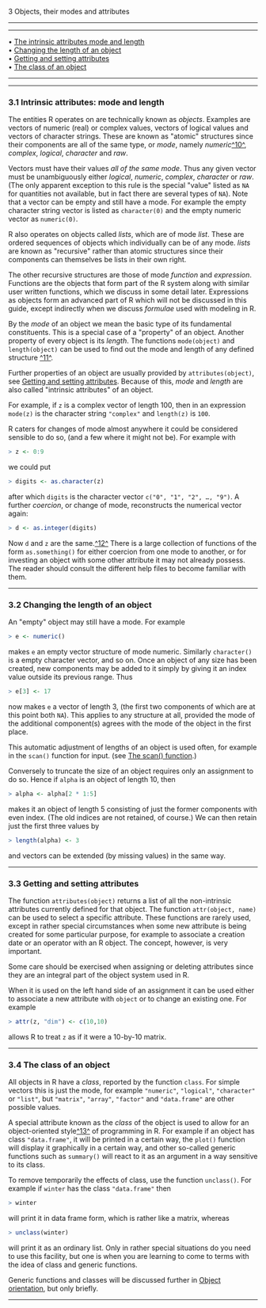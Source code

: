 3 Objects, their modes and attributes

---

---

• [The intrinsic attributes mode and length](#The-intrinsic-attributes-mode-and-length)     
 • [Changing the length of an object](#Changing-the-length-of-an-object)     
 • [Getting and setting attributes](#Getting-and-setting-attributes)     
 • [The class of an object](#The-class-of-an-object)

---

---

### 3.1 Intrinsic attributes: mode and length

The entities R operates on are technically known as _objects_. Examples
are vectors of numeric (real) or complex values, vectors of logical
values and vectors of character strings. These are known as "atomic"
structures since their components are all of the same type, or _mode_,
namely _numeric_[^10^](#FOOT10), _complex_, _logical_,
_character_ and _raw_.

Vectors must have their values _all of the same mode_. Thus any given
vector must be unambiguously either _logical_, _numeric_, _complex_,
_character_ or _raw_. (The only apparent exception to this rule is the
special "value" listed as `NA` for quantities not available, but in fact
there are several types of `NA`). Note that a vector can be empty and
still have a mode. For example the empty character string vector is
listed as `character(0)` and the empty numeric vector as `numeric(0)`.

R also operates on objects called _lists_, which are of mode _list_.
These are ordered sequences of objects which individually can be of any
mode. _lists_ are known as "recursive" rather than atomic structures
since their components can themselves be lists in their own right.

The other recursive structures are those of mode _function_ and
_expression_. Functions are the objects that form part of the R system
along with similar user written functions, which we discuss in some
detail later. Expressions as objects form an advanced part of R which
will not be discussed in this guide, except indirectly when we discuss
_formulae_ used with modeling in R.

By the _mode_ of an object we mean the basic type of its fundamental
constituents. This is a special case of a "property" of an object.
Another property of every object is its _length_. The functions
`mode(object)` and `length(object)` can be used to find out the mode and
length of any defined structure [^11^](#FOOT11).

Further properties of an object are usually provided by
`attributes(object)`, see [Getting and setting attributes](#Getting-and-setting-attributes). Because of this, _mode_
and _length_ are also called "intrinsic attributes" of an object.

For example, if `z` is a complex vector of length 100, then in an
expression `mode(z)` is the character string `"complex"` and `length(z)`
is `100`.

R caters for changes of mode almost anywhere it could be considered
sensible to do so, (and a few where it might not be). For example with

```r
> z <- 0:9
```

we could put

```r
> digits <- as.character(z)
```

after which `digits` is the character vector `c("0", "1", "2", …, "9")`.
A further _coercion_, or change of mode, reconstructs the numerical
vector again:

```r
> d <- as.integer(digits)
```

Now `d` and `z` are the same.[^12^](#FOOT12) There is a large
collection of functions of the form `as.something()` for either coercion
from one mode to another, or for investing an object with some other
attribute it may not already possess. The reader should consult the
different help files to become familiar with them.

---

### 3.2 Changing the length of an object

An "empty" object may still have a mode. For example

```r
> e <- numeric()
```

makes `e` an empty vector structure of mode numeric. Similarly
`character()` is a empty character vector, and so on. Once an object of
any size has been created, new components may be added to it simply by
giving it an index value outside its previous range. Thus

```r
> e[3] <- 17
```

now makes `e` a vector of length 3, (the first two components of which
are at this point both `NA`). This applies to any structure at all,
provided the mode of the additional component(s) agrees with the mode of
the object in the first place.

This automatic adjustment of lengths of an object is used often, for
example in the `scan()` function for input. (see [The scan() function](#The-scan_0028_0029-function).)

Conversely to truncate the size of an object requires only an assignment
to do so. Hence if `alpha` is an object of length 10, then

```r
> alpha <- alpha[2 * 1:5]
```

makes it an object of length 5 consisting of just the former components
with even index. (The old indices are not retained, of course.) We can
then retain just the first three values by

```r
> length(alpha) <- 3
```

and vectors can be extended (by missing values) in the same way.

---

### 3.3 Getting and setting attributes

The function `attributes(object)` returns a list
of all the non-intrinsic attributes currently defined for that object.
The function `attr(object, name)` can be used to
select a specific attribute. These functions are rarely used, except in
rather special circumstances when some new attribute is being created
for some particular purpose, for example to associate a creation date or
an operator with an R object. The concept, however, is very important.

Some care should be exercised when assigning or deleting attributes
since they are an integral part of the object system used in R.

When it is used on the left hand side of an assignment it can be used
either to associate a new attribute with `object` or to change an
existing one. For example

```r
> attr(z, "dim") <- c(10,10)
```

allows R to treat `z` as if it were a 10-by-10 matrix.

---

### 3.4 The class of an object

All objects in R have a _class_, reported by the function `class`. For
simple vectors this is just the mode, for example `"numeric"`,
`"logical"`, `"character"` or `"list"`, but `"matrix"`, `"array"`,
`"factor"` and `"data.frame"` are other possible values.

A special attribute known as the _class_ of the object is used to allow
for an object-oriented style[^13^](#FOOT13) of programming in
R. For example if an object has class `"data.frame"`, it will be printed
in a certain way, the `plot()` function will display it graphically in a
certain way, and other so-called generic functions such as `summary()`
will react to it as an argument in a way sensitive to its class.

To remove temporarily the effects of class, use the function
`unclass()`. For example if `winter` has the class
`"data.frame"` then

```r
> winter
```

will print it in data frame form, which is rather like a matrix, whereas

```r
> unclass(winter)
```

will print it as an ordinary list. Only in rather special situations do
you need to use this facility, but one is when you are learning to come
to terms with the idea of class and generic functions.

Generic functions and classes will be discussed further in [Object orientation](#Object-orientation), but only briefly.

---
